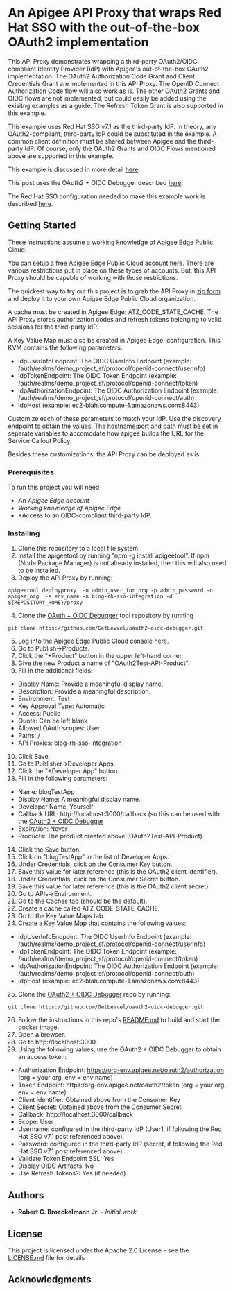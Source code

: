 # An Apigee API Proxy that wraps Red Hat SSO with the out-of-the-box OAuth2 implementation
This API Proxy demonstrates wrapping a third-party OAuth2/OIDC compliant Identity Provider (IdP) with Apigee's out-of-the-box OAuth2 implementation. The OAuth2 Authorization Code Grant and Client Credentials Grant are implemented in this API Proxy. The OpenID Connect Authorization Code flow will also work as is. The other OAuth2 Grants and OIDC flows are not implemented, but could easily be added using the exisitng examples as a guide. The Refresh Token Grant is also supported in this example.

This example uses Red Hat SSO v7.1 as the third-party IdP. In theory, any OAuth2-compliant, third-party IdP could be substituted in the example.  A common client definition must be shared between Apigee and the third-party IdP.  Of course, only the OAuth2 Grants and OIDC Flows mentioned above are supported in this example.

This example is discussed in more detail [here](https://medium.com/p/a10223eb334).

This post uses the OAuth2 + OIDC Debugger described [here](https://github.com/GetLevvel/oauth2-oidc-debugger).

The Red Hat SSO configuration needed to make this example work is described [here](https://medium.com/@robert.broeckelmann/openid-connect-authorization-code-flow-with-red-hat-sso-d141dde4ed3f).

## Getting Started
These instructions assume a working knowledge of Apigee Edge Public Cloud.

You can setup a free Apigee Edge Public Cloud account [here](https://enterprise.apigee.com).  There are various restrictions put in place on these types of accounts.  But, this API Proxy should be capable of working with those restrictions.

The quickest way to try out this project is to grab the API Proxy in [zip form](https://github.com/rcbjLevvel/apigee-api-proxy-oauth2-rh-sso-wrapper/blob/master/blog-rh-sso-integration.zip) and deploy it to your own Apigee Edge Public Cloud organization.

A cache must be created in Apigee Edge: ATZ_CODE_STATE_CACHE. The API Proxy stores authorization codes and refresh tokens belonging to valid sessions for the third-party IdP.

A Key Value Map must also be created in Apigee Edge: configuration. This KVM contains the following parameters:
* idpUserInfoEndpoint: The OIDC UserInfo Endpoint (example: /auth/realms/demo_project_sf/protocol/openid-connect/userinfo)
* idpTokenEndpoint: The OIDC Token Endpoint (example: /auth/realms/demo_project_sf/protocol/openid-connect/token)
* idpAuthorizationEndpoint: The OIDC Authorization Endpoint (example: /auth/realms/demo_project_sf/protocol/openid-connect/auth)
* idpHost (example: ec2-blah.compute-1.amazonaws.com:8443)

Customize each of these parameters to match your IdP.  Use the discovery endpoint to obtain the values. The hostname:port and path must be set in separate variables to accomodate how apigee builds the URL for the Service Callout Policy.

Besides these customizations, the API Proxy can be deployed as is.

### Prerequisites
To run this project you will need
* *An Apigee Edge account*
* *Working knowledge of Apigee Edge*
* *Access to an OIDC-compliant third-party IdP.

### Installing
1. Clone this repository to a local file system.
2. Install the apigeetool by running "npm -g install apigeetool".  If npm (Node Package Manager) is not already installed, then this will also need to be installed.
3. Deploy the API Proxy by running:
  ```
apigeetool deployproxy  -u admin_user_for_org -p admin_password -o apigee_org  -e env_name -n blog-rh-sso-integration -d ${REPOSITORY_HOME}/proxy
  ```
4. Clone the [OAuth + OIDC Debugger](https://github.com/GetLevvel/oauth2-oidc-debugger) tool repository by running
```
git clone https://github.com/GetLevvel/oauth2-oidc-debugger.git
```
5. Log into the Apigee Edge Public Cloud console [here](https://enterprise.apigee.com).
6. Go to Publish->Products.
7. Click the "+Product" button in the upper left-hand corner.
8. Give the new Product a name of "OAuth2Test-API-Product".
9. Fill in the additional fields:
  * Display Name: Provide a meaningful display name.
  * Description: Provide a meaningful description.
  * Environment: Test
  * Key Approval Type: Automatic
  * Access: Public
  * Quota: Can be left blank
  * Allowed OAuth scopes: User
  * Paths: /
  * API Proxies: blog-rh-sso-integration
10. Click Save.
11. Go to Publisher->Developer Apps.
12. Click the "+Developer App" button.
13. Fill in the following parameters:
  * Name: blogTestApp
  * Display Name: A meaningful display name.
  * Developer Name: Yourself
  * Callback URL: http://localhost:3000/callback (so this can be used with the [OAuth2 + OIDC Debugger](https://github.com/GetLevvel/oauth2-oidc-debugger)
  * Expiration: Never
  * Products: The product created above (OAuth2Test-API-Product).
14. Click the Save button.
15. Click on "blogTestApp" in the list of Developer Apps.
16. Under Credentials, click on the Consumer Key button.
17. Save this value for later reference (this is the OAuth2 client identifier).
18. Under Credentials, click on the Consumer Secret button.
19. Save this value for later reference (this is the OAuth2 client secret).
20. Go to APIs->Environment.
21. Go to the Caches tab (should be the default).
22. Create a cache called ATZ_CODE_STATE_CACHE.
23. Go to the Key Value Maps tab.
24. Create a Key Value Map that contains the following values:
* idpUserInfoEndpoint: The OIDC UserInfo Endpoint (example: /auth/realms/demo_project_sf/protocol/openid-connect/userinfo)
* idpTokenEndpoint: The OIDC Token Endpoint (example: /auth/realms/demo_project_sf/protocol/openid-connect/token)
* idpAuthorizationEndpoint: The OIDC Authorization Endpoint (example: /auth/realms/demo_project_sf/protocol/openid-connect/auth)
* idpHost (example: ec2-blah.compute-1.amazonaws.com:8443)
25. Clone the [OAuth2 + OIDC Debugger](https://github.com/GetLevvel/oauth2-oidc-debugger) repo by running:
```
git clone https://github.com/GetLevvel/oauth2-oidc-debugger.git
```
26. Follow the instructions in this repo's [README.md](https://github.com/GetLevvel/oauth2-oidc-debugger/blob/master/README.md) to build and start the docker image.
27. Open a browser.
28. Go to http://localhost:3000.
29. Using the following values, use the OAuth2 + OIDC Debugger to obtain an access token:
  * Authorization Endpoint: https://org-env.apigee.net/oauth2/authorization (org = your org, env = env name)
  * Token Endpoint: https:/org-env.apigee.net/oauth2/token (org = your org, env = env name)
  * Client Identifier: Obtained above from the Consumer Key
  * Client Secret: Obtained above from the Consumer Secret
  * Callback: http://localhost:3000/callback
  * Scope: User
  * Username: configured in the third-party IdP (User1, if following the Red Hat SSO v7.1 post referenced above).
  * Password: configured in the third-party IdP (secret, if following the Red Hat SSO v7.1 post referenced above).
  * Validate Token Endpoint SSL: Yes
  * Display OIDC Artifacts: No
  * Use Refresh Tokens?: Yes (if needed) 

## Authors
* **Robert C. Broeckelmann Jr.** - *Initial work*

## License
This project is licensed under the Apache 2.0 License - see the [LICENSE.md](LICENSE.md) file for details

## Acknowledgments
